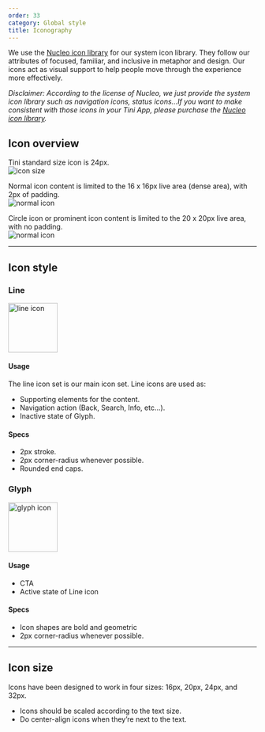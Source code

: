 ```yaml
---
order: 33
category: Global style
title: Iconography
---
```


We use the [Nucleo icon library](https://nucleoapp.com/) for our system icon library. They follow our attributes of focused, familiar, and inclusive in metaphor and design. Our icons act as visual support to help people move through the experience more effectively.

_Disclaimer: According to the license of Nucleo, we just provide the system icon library such as navigation icons, status icons...If you want to make consistent with those icons in your Tini App, please purchase the [Nucleo icon library](https://nucleoapp.com/)._

## Icon overview

Tini standard size icon is 24px. <br />
<img className="img-basic" src="https://salt.tikicdn.com/ts/social/8d/a2/30/cdcaf1f36812d29caf0c1387b77d6029.png" alt="icon size" />

Normal icon content is limited to the 16 x 16px live area (dense area), with 2px of padding. <br />
<img className="img-basic" src="https://salt.tikicdn.com/ts/social/a4/9a/af/61dc1ff3e7cce3008fb357794b9cb279.png" alt="normal icon" />

Circle icon or prominent icon content is limited to the 20 x 20px live area, with no padding. <br />
<img className="img-basic" src="https://salt.tikicdn.com/ts/social/6e/cd/0a/65e110e4a4a2646b75f2c264ff477ed4.png" alt="normal icon" />


---


## Icon style

### Line

<img className="img-basic" src="https://salt.tikicdn.com/ts/social/9b/1b/79/2b4de89a0e44b329bcb6b81836a976f9.png" alt="line icon" width="100px"/>

#### Usage

The line icon set is our main icon set. Line icons are used as:

- Supporting elements for the content.
- Navigation action (Back, Search, Info, etc...).
- Inactive state of Glyph.

#### Specs

- 2px stroke.
- 2px corner-radius whenever possible.
- Rounded end caps.

### Glyph

<img className="img-basic" src="https://salt.tikicdn.com/ts/social/ec/9c/42/7bd49b1602da727010533c372517d6e8.png" alt="glyph icon" width="100px"/>

#### Usage

- CTA
- Active state of Line icon

#### Specs

- Icon shapes are bold and geometric
- 2px corner-radius whenever possible.

---

## Icon size

Icons have been designed to work in four sizes: 16px, 20px, 24px, and 32px.

- Icons should be scaled according to the text size.
- Do center-align icons when they’re next to the text.
